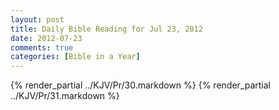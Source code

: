 ```yaml
---
layout: post
title: Daily Bible Reading for Jul 23, 2012
date: 2012-07-23
comments: true
categories: [Bible in a Year]
---
```

{% render_partial ../KJV/Pr/30.markdown %}
{% render_partial ../KJV/Pr/31.markdown %}
